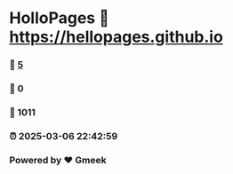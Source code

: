 # HolloPages :link: https://hellopages.github.io 
### :page_facing_up: [5](https://hellopages.github.io/tag.html) 
### :speech_balloon: 0 
### :hibiscus: 1011 
### :alarm_clock: 2025-03-06 22:42:59 
### Powered by :heart: Gmeek
